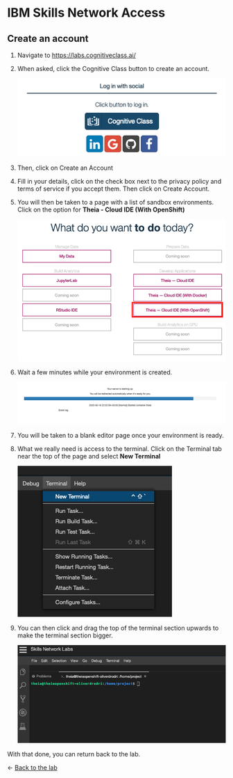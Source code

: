 # IBM Skills Network Access

## Create an account
1. Navigate to https://labs.cognitiveclass.ai/

1. When asked, click the Cognitive Class button to create an account.

    ![Cognitive Class button](../.gitbook/images/lab-03/cogClassButton.png)

1. Then, click on Create an Account

1. Fill in your details, click on the check box next to the privacy policy and terms of service if you accept them. Then click on Create Account.

1. You will then be taken to a page with a list of sandbox environments. Click on the option for **Theia - Cloud IDE (With OpenShift)**

    ![sandbox list](../.gitbook/images/lab-03/sandboxList.png)

1. Wait a few minutes while your environment is created.

    ![waiting](../.gitbook/images/lab-03/waiting.png)

1. You will be taken to a blank editor page once your environment is ready.


1. What we really need is access to the terminal. Click on the Terminal tab near the top of the page and select **New Terminal**

    ![New Terminal](../.gitbook/images/lab-03/newTerminal.png)

1. You can then click and drag the top of the terminal section upwards to make the terminal section bigger.

    ![bigger terminal](../.gitbook/images/lab-03/biggerTerminal.png)

With that done, you can return back to the lab.

<- [Back to the lab](./README.md)